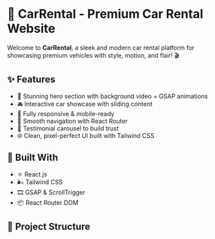 # 🚗 CarRental - Premium Car Rental Website

Welcome to **CarRental**, a sleek and modern car rental platform for showcasing premium vehicles with style, motion, and flair! 🎬

## ✨ Features

- 🎥 Stunning hero section with background video + GSAP animations
- 🚘 Interactive car showcase with sliding content
- 📱 Fully responsive & mobile-ready
- 🧭 Smooth navigation with React Router
- 💬 Testimonial carousel to build trust
- 🌐 Clean, pixel-perfect UI built with Tailwind CSS

## 🔧 Built With

- ⚛️ React.js
- 🌬 Tailwind CSS
- 🎞 GSAP & ScrollTrigger
- 📦 React Router DOM

## 📁 Project Structure
